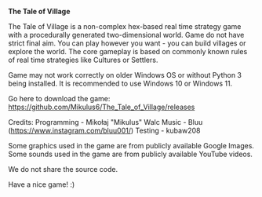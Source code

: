 **The Tale of Village**

The Tale of Village is a non-complex hex-based real time strategy game with a procedurally generated two-dimensional world.
Game do not have strict final aim. You can play however you want - you can build villages or explore the world.
The core gameplay is based on commonly known rules of real time strategies like Cultures or Settlers.

Game may not work correctly on older Windows OS or without Python 3 being installed. It is recommended to use Windows 10 or Windows 11.

Go here to download the game: https://github.com/Mikulus6/The_Tale_of_Village/releases

Credits:
Programming - Mikołaj "Mikulus" Walc
Music - Bluu (https://www.instagram.com/bluu001/)
Testing - kubaw208

Some graphics used in the game are from publicly available Google Images.
Some sounds used in the game are from publicly available YouTube videos.

We do not share the source code.

Have a nice game! :)

